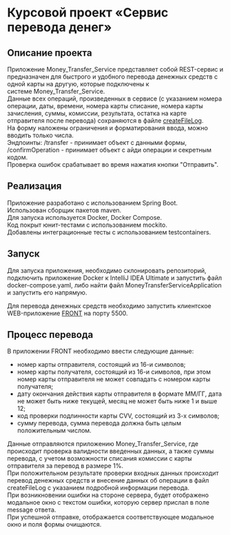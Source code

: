 # Курсовой проект «Сервис перевода денег»

## Описание проекта
Приложение Money_Transfer_Service представляет собой REST-сервис и предназначен для быстрого и удобного перевода денежных средств с одной карты на другую, которые подключены к системе Money_Transfer_Service.\
Данные всех операций, произведенных в сервисе (с указанием номера операции, даты, времени, номера карты списание, номера карты зачисления, суммы, комиссии, результата, остатка на карте отправителя после перевода) сохраняются в файле [createFileLog](https://github.com/VioK0709/Money_Transfer_Service/blob/main/createFileLog).\
На форму наложены ограничения и форматирования ввода, можно вводить только числа.\
Эндпоинты: /transfer - принимает объект с данными формы, /confirmOperation - принимает объект с айди операции и секретным кодом.\
Проверка ошибок срабатывает во время нажатия кнопки "Отправить".

## Реализация
Приложение разработано с использованием Spring Boot.\
Использован сборщик пакетов maven.\
Для запуска используется Docker, Docker Compose.\
Код покрыт юнит-тестами с использованием mockito.\
Добавлены интеграционные тесты с использованием testcontainers.

## Запуск
Для запуска приложения, необходимо склонировать репозиторий, подключить приложение Docker к IntelliJ IDEA Ultimate и запустить файл docker-compose.yaml, либо найти файл MoneyTransferServiceApplication и запустить его напрямую.

Для перевода денежных средств необходимо запустить клиентское WEB-приложение [FRONT](https://serp-ya.github.io/card-transfer/) на порту 5500.

## Процесс перевода
В приложении FRONT необходимо ввести следующие данные:
* номер карты отправителя, состоящий из 16-и символов;
* номер карты получателя, состоящий из 16-и символов, при этом номер карты отправителя не может совпадать с номером карты получателя;
* дату окончания действия карты отправителя в формате ММ/ГГ, дата не может быть ниже текущей, месяц не может быть ниже 1 и выше 12;
* код проверки подлинности карты CVV, состоящий из 3-х символов;
* сумму перевода, сумма перевода должна быть целым положительным числом.

Данные отправляются приложению Money_Transfer_Service, где происходит проверка валидности введенных данных, а также суммы перевода, с учетом возможности списания комиссии с карты отправителя за перевод в размере 1%.\
При положительном результате проверки входных данных происходит перевод денежных средств и внесение данных об операции в файл createFileLog с указанием подробной информации перевода.\
При возникновении ошибки на стороне сервера, будет отображено модальное окно с текстом ошибки, которую сервер прислал в поле message ответа.\
При успешной отправке, отображается соответствующее модальное окно и поля формы очищаются.
